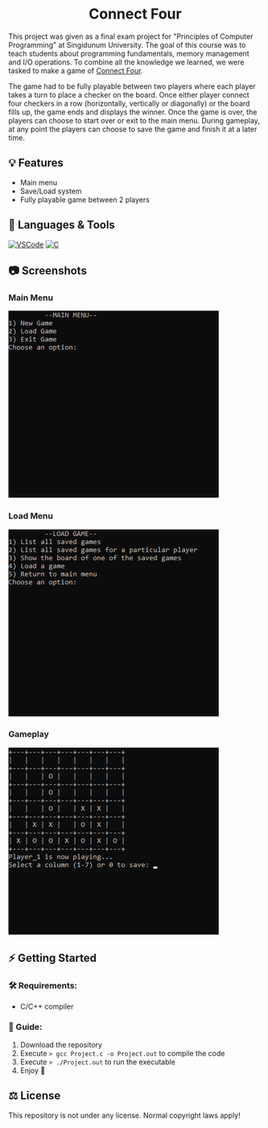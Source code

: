 <h1 align="center">Connect Four</h1>

This project was given as a final exam project for "Principles of Computer Programming" at Singidunum University. The goal of this course was to teach students about programming fundamentals, memory management and I/O operations. To combine all the knowledge we learned, we were tasked to make a game of [Connect Four](https://en.wikipedia.org/wiki/Connect_Four).

The game had to be fully playable between two players where each player takes a turn to place a checker on the board. Once either player connect four checkers in a row (horizontally, vertically or diagonally) or the board fills up, the game ends and displays the winner. Once the game is over, the players can choose to start over or exit to the main menu. During gameplay, at any point the players can choose to save the game and finish it at a later time.

## 💡 Features

- Main menu
- Save/Load system
- Fully playable game between 2 players

## 🧰 Languages & Tools

<a href="https://code.visualstudio.com/"><img src="https://cdn.jsdelivr.net/gh/devicons/devicon/icons/vscode/vscode-original.svg" width="30px" alt="VSCode" title="Visual Studio Code"></a>
<a href="#"><img src="https://cdn.jsdelivr.net/gh/devicons/devicon/icons/c/c-original.svg" width="30px" alt="C" title="C Programming Language"></a>

## 📷 Screenshots

### Main Menu
![Main Menu](./.github/images/main_menu.png?raw=true)

### Load Menu
![Load Menu](./.github/images/load_menu.png?raw=true)

### Gameplay
![Gameplay](./.github/images/gameplay.gif?raw=true)

## ⚡ Getting Started

### 🛠 Requirements:

- C/C++ compiler

### 📖 Guide:

1. Download the repository
2. Execute ```> gcc Project.c -o Project.out``` to compile the code
3. Execute ```> ./Project.out``` to run the executable
4. Enjoy 🙂

## ⚖ License

This repository is not under any license. Normal copyright laws apply!
